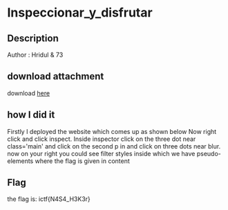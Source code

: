 # Inspeccionar_y_disfrutar
## Description
Author : Hridul & 73
## download attachment
download [here](https://indyctf.github.io/2022-ictf/web/Inspeccionar_y_disfrutar/)
## how I did it
Firstly I deployed the website which comes up as shown below
Now right click and click inspect. Inside inspector click on the three dot near class='main' and click on the second p in and click on three dots near blur. now on your right you could see filter styles inside which we have pseudo-elements where the flag is given in content
## Flag
the flag is: ictf{N4S4_H3K3r}

